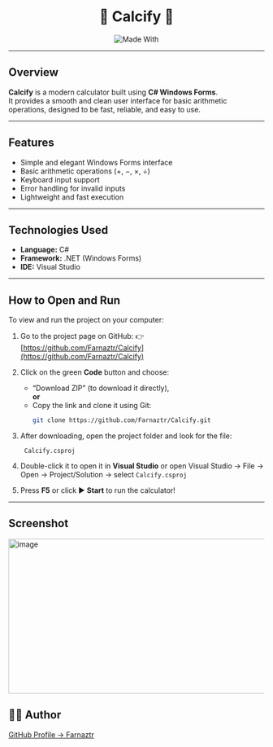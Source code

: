 <div align="center">

# 🧮 Calcify 🧮 


![Made With](https://img.shields.io/badge/Made%20With-C%23%20%26%20Windows%20Forms-blueviolet?style=for-the-badge)

</div>

---

##  Overview

**Calcify** is a modern calculator built using **C# Windows Forms**.  
It provides a smooth and clean user interface for basic arithmetic operations, designed to be fast, reliable, and easy to use.  

---

##  Features

- Simple and elegant Windows Forms interface 
- Basic arithmetic operations (+, −, ×, ÷)  
- Keyboard input support 
- Error handling for invalid inputs  
- Lightweight and fast execution 

---

## Technologies Used

- **Language:** C#  
- **Framework:** .NET (Windows Forms)  
- **IDE:** Visual Studio  

---

##  How to Open and Run

To view and run the project on your computer:

1. Go to the project page on GitHub:
   👉 [https://github.com/Farnaztr/Calcify](https://github.com/Farnaztr/Calcify)

2. Click on the green **Code** button and choose:  
   - “Download ZIP” (to download it directly),  
   **or**
   - Copy the link and clone it using Git:
     ```bash
     git clone https://github.com/Farnaztr/Calcify.git
     ```
 3. After downloading, open the project folder and look for the file:

    ``` Calcify.csproj```


4. Double-click it to open it in **Visual Studio** 
or open Visual Studio → File → Open → Project/Solution → select `Calcify.csproj`

5. Press **F5** or click ▶️ **Start** to run the calculator!

---

## Screenshot

<img width="734" height="304" alt="image" src="https://github.com/user-attachments/assets/091a2d3a-b5ac-4eeb-ae48-9ff1546e9479" />
 

## 👩‍💻 Author

[GitHub Profile → Farnaztr](https://github.com/Farnaztr)
